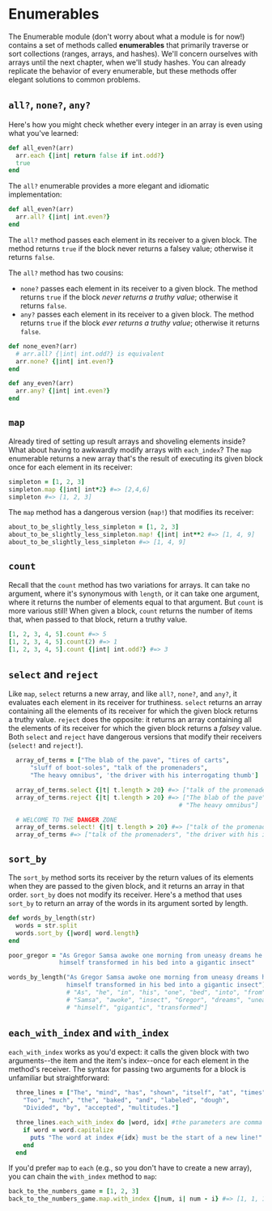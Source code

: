 # Enumerables

The Enumerable module (don't worry about what a module is for now!) contains a
set of methods called **enumerables** that primarily traverse or sort collections
(ranges, arrays, and hashes). We'll concern ourselves with arrays until the next
chapter, when we'll study hashes. You can already replicate the behavior of
every enumerable, but these methods offer elegant solutions to common problems.


## `all?`, `none?`, `any?`

Here's how you might check whether every integer in an array is even using what
you've learned:

```ruby
def all_even?(arr)
  arr.each {|int| return false if int.odd?}
  true
end
```

The `all?` enumerable provides a more elegant and idiomatic implementation:

```ruby
def all_even?(arr)
  arr.all? {|int| int.even?}
end
```

The `all?` method passes each element in its receiver to a given block. The
method returns `true` if the block never returns a falsey value; otherwise it
returns `false`.

The `all?` method has two cousins:
  * `none?` passes each element in its receiver to a given block. The method returns `true` if the block _never returns a truthy value_; otherwise it returns `false`.
  * `any?` passes each element in its receiver to a given block. The method returns `true` if the block _ever returns a truthy value_; otherwise it returns `false`.

```ruby
def none_even?(arr)
  # arr.all? {|int| int.odd?} is equivalent
  arr.none? {|int| int.even?}
end

def any_even?(arr)
  arr.any? {|int| int.even?}
end
```


## `map`

Already tired of setting up result arrays and shoveling elements inside? What
about having to awkwardly modify arrays with `each_index`? The `map` enumerable
returns a new array that's the result of executing its given block once for each
element in its receiver:

```ruby
simpleton = [1, 2, 3]
simpleton.map {|int| int*2} #=> [2,4,6]
simpleton #=> [1, 2, 3]
```

The `map` method has a dangerous version (`map!`) that modifies its receiver:

```ruby
about_to_be_slightly_less_simpleton = [1, 2, 3]
about_to_be_slightly_less_simpleton.map! {|int| int**2 #=> [1, 4, 9]
about_to_be_slightly_less_simpleton #=> [1, 4, 9]
```


## `count`

Recall that the `count` method has two variations for arrays. It can take no
argument, where it's synonymous with `length`, or it can take one argument,
where it returns the number of elements equal to that argument. But `count` is
more various still! When given a block, `count` returns the number of items
that, when passed to that block, return a truthy value.

```ruby
[1, 2, 3, 4, 5].count #=> 5
[1, 2, 3, 4, 5].count(2) #=> 1
[1, 2, 3, 4, 5].count {|int| int.odd?} #=> 3
```


## `select` and `reject`

Like `map`, `select` returns a new array, and like `all?`, `none?`, and `any?`,
it evaluates each element in its receiver for truthiness. `select` returns an
array containing all the elements of its receiver for which the given block
returns a truthy value. `reject` does the opposite: it returns an array
containing all the elements of its receiver for which the given block returns a
_falsey_ value. Both `select` and `reject` have dangerous versions that modify
their receivers (`select!` and `reject!`).

```ruby
  array_of_terms = ["The blab of the pave", "tires of carts",
      "sluff of boot-soles", "talk of the promenaders",
      "The heavy omnibus", 'the driver with his interrogating thumb']

  array_of_terms.select {|t| t.length > 20} #=> ["talk of the promenaders", "the driver with his interrogating thumb"]
  array_of_terms.reject {|t| t.length > 20} #=> ["The blab of the pave", "tires of carts", "sluff of boot-soles",
                                               # "The heavy omnibus"]

  # WELCOME TO THE DANGER ZONE
  array_of_terms.select! {|t| t.length > 20} #=> ["talk of the promenaders", "the driver with his interrogating thumb"]
  array_of_terms #=> ["talk of the promenaders", "the driver with his interrogating thumb"]
```


## `sort_by`

The `sort_by` method sorts its receiver by the return values of its elements
when they are passed to the given block, and it returns an array in that order.
`sort_by` does not modify its receiver. Here's a method that uses `sort_by` to
return an array of the words in its argument sorted by length.

```ruby
def words_by_length(str)
  words = str.split
  words.sort_by {|word| word.length}
end

poor_gregor = "As Gregor Samsa awoke one morning from uneasy dreams he found
              himself transformed in his bed into a gigantic insect"

words_by_length("As Gregor Samsa awoke one morning from uneasy dreams he found
                himself transformed in his bed into a gigantic insect") #=> ["a",
                # "As", "he", "in", "his", "one", "bed", "into", "from", "found",
                # "Samsa", "awoke", "insect", "Gregor", "dreams", "uneasy", "morning",
                # "himself", "gigantic", "transformed"]
```


## `each_with_index` and `with_index`

`each_with_index` works as you'd expect: it calls the given block with two
arguments--the item and the item's index--once for each element in the method's
receiver. The syntax for passing two arguments for a block is unfamiliar but
straightforward:

```ruby
  three_lines = ["The", "mind", "has", "shown", "itself", "at", "times",
    "Too", "much", "the", "baked", "and", "labeled", "dough",
    "Divided", "by", "accepted", "multitudes."]

  three_lines.each_with_index do |word, idx| #the parameters are comma separated and in order
    if word = word.capitalize
      puts "The word at index #{idx} must be the start of a new line!"
    end
  end
```

If you'd prefer `map` to `each` (e.g., so you don't have to create a new array),
you can chain the `with_index` method to `map`:

```ruby
back_to_the_numbers_game = [1, 2, 3]
back_to_the_numbers_game.map.with_index {|num, i| num - i} #=> [1, 1, 1]
```
